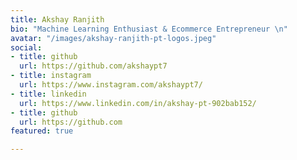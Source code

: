 ```yaml
---
title: Akshay Ranjith
bio: "Machine Learning Enthusiast & Ecommerce Entrepreneur \n"
avatar: "/images/akshay-ranjith-pt-logos.jpeg"
social:
- title: github
  url: https://github.com/akshaypt7
- title: instagram
  url: https://www.instagram.com/akshaypt7/
- title: linkedin
  url: https://www.linkedin.com/in/akshay-pt-902bab152/
- title: github
  url: https://github.com
featured: true

---
```

